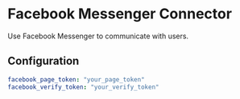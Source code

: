 # Facebook Messenger Connector

Use Facebook Messenger to communicate with users.

## Configuration

```yaml
facebook_page_token: "your_page_token"
facebook_verify_token: "your_verify_token"
```
